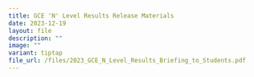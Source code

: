 ```yaml
---
title: GCE 'N' Level Results Release Materials
date: 2023-12-19
layout: file
description: ""
image: ""
variant: tiptap
file_url: /files/2023_GCE_N_Level_Results_Briefing_to_Students.pdf
---
```

